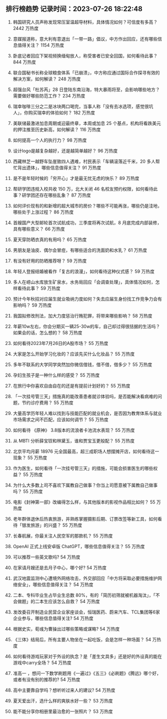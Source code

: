 
## 排行榜趋势 记录时间：2023-07-26 18:22:48
  
  1. 韩国研究人员声称发现常压室温超导材料，具体情况如何？可信度有多高？ 2442 万热度
    
  2. 意媒报道称，意大利有意退出「一带一路」倡议，中方作出回应，还有哪些信息值得关注？ 1154 万热度
    
  3. 卧底记者回应下架视频换缅甸放人，称受害者已安全回国，如何看待此事？ 844 万热度
    
  4. 联合国秘书长称全球粮食体系「已崩溃」，中方称应通过国际合作探寻有效的解决方案，如何解读？ 248 万热度
    
  5. 超强台风「杜苏芮」28 日登陆东南沿海，特大暴雨将至，会影响哪些地方？需要做好哪些防范工作？ 234 万热度
    
  6. 瑞幸咖啡三分之二是冰块两口喝完，当事人称「没有去冰选项，感觉很坑人」，你购买瑞幸的体验如何？ 182 万热度
    
  7. 美联储最激进加息周期或迎最终章，本周或加息 25 个基点，机构将看跌美元的押注推至历史新高，如何解读？ 116 万热度
    
  8. 如何提高一个人的执行力？ 98 万热度
    
  9. 设计logo是越复杂越好，还是越简单越好？ 96 万热度
    
  10. 西藏林芝一越野车坠崖致四人遇难，村民表示「车辆滚落近千米，20 多人帮忙背出遗体」，哪些信息值得关注？ 91 万热度
    
  11. 是不是年轻时候的「穷开心」才是最无忧无虑的快乐？ 89 万热度
    
  12. 帮研学团违规入校共收 150 万，北大关闭 46 名校友预约权限，如何看待此事？研学团还存在哪些乱象？ 87 万热度
    
  13. 如何评价现有的和新增的超大城市的房价？哪些不可能再涨，哪些仍是洼地，哪些处于上涨过程？ 86 万热度
    
  14. 首艘国产大型邮轮首次试航成功，三季度将再次试航，8 月底完成内部装修，具有哪些意义？ 66 万热度
    
  15. 夏天穿防晒衣真的有用吗？ 65 万热度
    
  16. 男朋友是油皮、偶尔会冒痘，有哪些适合的洗面奶和水乳？ 61 万热度
    
  17. 有没有好用的防晒推荐呀？ 59 万热度
    
  18. 年轻人登报结婚被看作「复古的浪漫」，如何看待这种仪式感？ 59 万热度
    
  19. 多人在崂山水库放生矿泉水，水务局回应「会调查处理」，具体情况如何，怎样看待此事？ 59 万热度
    
  20. 预计今年秋招对应届生就业吸纳力度如何？失去应届生身份找工作竞争力会有影响吗？ 59 万热度
    
  21. 我国拟修改刑法，加大力度惩治行贿犯罪，将带来哪些影响？ 58 万热度
    
  22. 年薪10w左右，你会分期买一辆25-30w的车，自己却过得很拮据的生活吗？如果会的话，怎么想的？ 58 万热度
    
  23. 如何看待2023年7月26日的A股市场？ 55 万热度
    
  24. 大家是怎么开始学习化妆的？应该先买什么化妆品？ 55 万热度
    
  25. 多年不联系的大学同学突然加你微信借钱，借不借，借多少？ 55 万热度
    
  26. 孕妇生孩子是一种什么样的感受？ 55 万热度
    
  27. 在旅行中你喜欢自由自在的还是有提前计划好的？ 55 万热度
    
  28. 「一次挂号管三天」措施真的能改善患者就诊体验吗，是否能解决看病难的问题，节约诊疗费用？ 55 万热度
    
  29. 大量高学历年轻人难以找到与技能匹配的就业机会，是否因为教育体系与就业市场需求之间不匹配，应该如何调节？ 55 万热度
    
  30. 如何看待 《原神》 3.8版本的流浪者卡池流水表现？ 55 万热度
    
  31. 从 MBTI 分析薛宝钗和林黛玉，谁和贾宝玉更般配？ 55 万热度
    
  32. 北京平均月薪 18976 元全国最高，超三成职场人想摆摊开店，如何看待这一现象？ 55 万热度
    
  33. 作为医生，如何看待「一次挂号管三天」的措施，可能会损害医生的哪些权益？ 55 万热度
    
  34. 为什么大多数上司不喜欢下属教自己做事？你当上司愿意被下属教自己做事吗？ 55 万热度
    
  35. 电影《封神第一部》改编得怎么样，与其他版本的影视作品相比如何？ 55 万热度
    
  36. 老年群体退休后热衷旅游，并熟练掌握摄影后期、订票改签等新工具，如何看待「银发旅游」的兴盛？ 55 万热度
    
  37. 长春航展，你最关注人民空军的那款机？ 55 万热度
    
  38. OpenAI 正式上线安卓版 ChatGPT，哪些信息值得关注？ 55 万热度
    
  39. 可以推荐一些英文歌吗? 54 万热度
    
  40. 在家请月嫂还是去月子中心，哪个好? 54 万热度
    
  41. 武汉地震监测中心遭境外网络攻击，外交部回应「中方将采取必要措施维护网络安全」，哪些信息值得关注？ 54 万热度
    
  42. 二本、专科毕业生占毕业生总数 80%，有的「简历初筛就被机器淘汰」，「不会做题」的二本生应该怎么自救？ 54 万热度
    
  43. 发改委召开制造业民营企业家座谈会，恒瑞医药、蔚来汽车、TCL集团等6家企业参与，哪些信息值得关注? 54 万热度
    
  44. 根据史实，荀彧为曹操出过哪些策略或谋略? 54 万热度
    
  45. 《三体》结局后，所有主要人物坐在一起吃饭，会是怎样一种场面？ 54 万热度
    
  46. 如何看待游戏玩家对于外设的执念？是「差生文具多」还是好的外设真的能在游戏中carry全场？ 54 万热度
    
  47. 准高一 ，想问一下数学刷题用《一遍过》《五三》《必刷题》《腾远》哪个好，或者有没有别的推荐的? 54 万热度
    
  48. 高中主要靠自学吗？想听听过来人的建议? 54 万热度
    
  49. 夏天爱出汗，选什么样的爽肤水好一些？ 53 万热度
    
  50. 能不能分享你相册里最治愈的一张照片？ 53 万热度
    